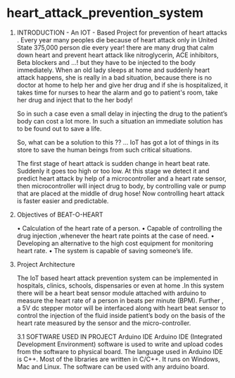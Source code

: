 # heart_attack_prevention_system

1. INTRODUCTION -
      An IOT - Based Project for prevention of heart attacks .
      Every year many peoples die because of heart attack only in United State 375,000 person die every year! there are many drug that           calm down heart and prevent heart attack like nitroglycerin, ACE inhibitors, Beta blockers and ...! but they have to be injected to       the body immediately. When an old lady sleeps at home and suddenly heart attack happens, she is really in a bad situation, because         there is no doctor at home to help her and give her drug and if she is hospitalized, it takes time for nurses to hear the alarm and       go to patient's room, take her drug and inject that to the her body!

      So in such a case even a small delay in injecting the drug to the patient’s body can cost a lot more. In such a situation an               immediate solution has to be found out to save a life.
      
      So, what can be a solution to this ?? …
      IoT has got a lot of things in its store to save the human beings from such critical situations.
      
      The first stage of heart attack is sudden change in heart beat rate. Suddenly it goes too high or too low. At this stage we detect         it and predict heart attack by help of a microcontroller and a heart rate sensor, then microcontroller will inject drug to body, by       controlling vale or pump that are placed at the middle of drug hose! Now controlling heart attack is faster easier and predictable.


2. Objectives  of  BEAT-O-HEART

      •	Calculation  of  the heart rate of a person.
      •	Capable of controlling the drug injection  ,whenever  the heart rate points at the case of need.
      •	Developing an alternative to the high cost equipment for monitoring heart rate.
      •	The system is capable of saving someone’s life.

3. Project Architecture 

    The IoT  based heart attack prevention system can be implemented in hospitals, clinics, schools, dispensaries or even at home .In this     system there will be a heart beat sensor module attached with arduino to measure the heart rate of a person in beats per minute (BPM).    Further , a 5V dc stepper  motor will be interfaced along with heart beat sensor to control the injection of the fluid inside patient’s    body on the basis of the heart rate measured by the sensor and the micro-controller.
    
    3.1 SOFTWARE USED IN PROJECT
            Arduino IDE
        Arduino IDE (Integrated Development Environment) software is used to write and upload codes from the software to physical board.         The language used in Arduino IDE is C++. Most of the libraries are written in C/C++. It runs on Windows, Mac and Linux. The             software can be used with any arduino board. 
        
        

